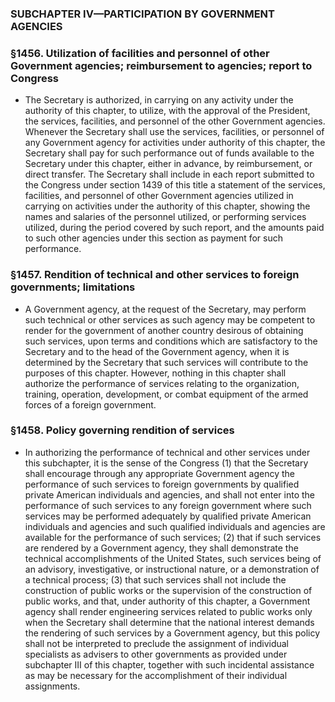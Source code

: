 ### SUBCHAPTER IV—PARTICIPATION BY GOVERNMENT AGENCIES

### §1456. Utilization of facilities and personnel of other Government agencies; reimbursement to agencies; report to Congress
* The Secretary is authorized, in carrying on any activity under the authority of this chapter, to utilize, with the approval of the President, the services, facilities, and personnel of the other Government agencies. Whenever the Secretary shall use the services, facilities, or personnel of any Government agency for activities under authority of this chapter, the Secretary shall pay for such performance out of funds available to the Secretary under this chapter, either in advance, by reimbursement, or direct transfer. The Secretary shall include in each report submitted to the Congress under section 1439 of this title a statement of the services, facilities, and personnel of other Government agencies utilized in carrying on activities under the authority of this chapter, showing the names and salaries of the personnel utilized, or performing services utilized, during the period covered by such report, and the amounts paid to such other agencies under this section as payment for such performance.

### §1457. Rendition of technical and other services to foreign governments; limitations
* A Government agency, at the request of the Secretary, may perform such technical or other services as such agency may be competent to render for the government of another country desirous of obtaining such services, upon terms and conditions which are satisfactory to the Secretary and to the head of the Government agency, when it is determined by the Secretary that such services will contribute to the purposes of this chapter. However, nothing in this chapter shall authorize the performance of services relating to the organization, training, operation, development, or combat equipment of the armed forces of a foreign government.

### §1458. Policy governing rendition of services
* In authorizing the performance of technical and other services under this subchapter, it is the sense of the Congress (1) that the Secretary shall encourage through any appropriate Government agency the performance of such services to foreign governments by qualified private American individuals and agencies, and shall not enter into the performance of such services to any foreign government where such services may be performed adequately by qualified private American individuals and agencies and such qualified individuals and agencies are available for the performance of such services; (2) that if such services are rendered by a Government agency, they shall demonstrate the technical accomplishments of the United States, such services being of an advisory, investigative, or instructional nature, or a demonstration of a technical process; (3) that such services shall not include the construction of public works or the supervision of the construction of public works, and that, under authority of this chapter, a Government agency shall render engineering services related to public works only when the Secretary shall determine that the national interest demands the rendering of such services by a Government agency, but this policy shall not be interpreted to preclude the assignment of individual specialists as advisers to other governments as provided under subchapter III of this chapter, together with such incidental assistance as may be necessary for the accomplishment of their individual assignments.